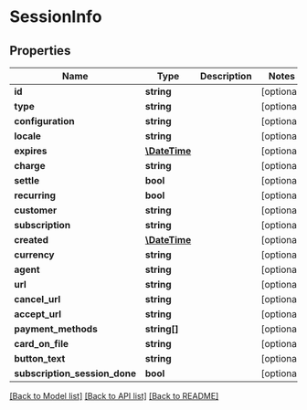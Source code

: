 # SessionInfo

## Properties
Name | Type | Description | Notes
------------ | ------------- | ------------- | -------------
**id** | **string** |  | [optional] 
**type** | **string** |  | [optional] 
**configuration** | **string** |  | [optional] 
**locale** | **string** |  | [optional] 
**expires** | [**\DateTime**](\DateTime.md) |  | [optional] 
**charge** | **string** |  | [optional] 
**settle** | **bool** |  | [optional] 
**recurring** | **bool** |  | [optional] 
**customer** | **string** |  | [optional] 
**subscription** | **string** |  | [optional] 
**created** | [**\DateTime**](\DateTime.md) |  | [optional] 
**currency** | **string** |  | [optional] 
**agent** | **string** |  | [optional] 
**url** | **string** |  | [optional] 
**cancel_url** | **string** |  | [optional] 
**accept_url** | **string** |  | [optional] 
**payment_methods** | **string[]** |  | [optional] 
**card_on_file** | **string** |  | [optional] 
**button_text** | **string** |  | [optional] 
**subscription_session_done** | **bool** |  | [optional] 

[[Back to Model list]](../README.md#documentation-for-models) [[Back to API list]](../README.md#documentation-for-api-endpoints) [[Back to README]](../README.md)


